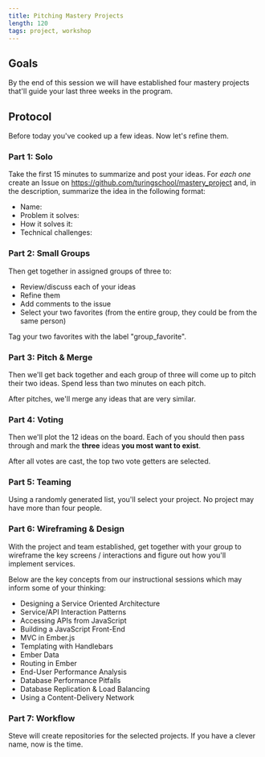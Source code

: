 ```yaml
---
title: Pitching Mastery Projects
length: 120
tags: project, workshop
---
```


## Goals

By the end of this session we will have established four mastery projects that'll
guide your last three weeks in the program.

## Protocol

Before today you've cooked up a few ideas. Now let's refine them.

### Part 1: Solo

Take the first 15 minutes to summarize and post your ideas. For *each one* create
an Issue on https://github.com/turingschool/mastery_project and, in the description,
summarize the idea in the following format:

* Name:
* Problem it solves:
* How it solves it:
* Technical challenges:

### Part 2: Small Groups

Then get together in assigned groups of three to:

* Review/discuss each of your ideas
* Refine them
* Add comments to the issue
* Select your two favorites (from the entire group, they could be from the same person)

Tag your two favorites with the label "group_favorite".

### Part 3: Pitch & Merge

Then we'll get back together and each group of three will come up to pitch their
two ideas. Spend less than two minutes on each pitch.

After pitches, we'll merge any ideas that are very similar.

### Part 4: Voting

Then we'll plot the 12 ideas on the board. Each of you should then pass through
and mark the **three** ideas **you most want to exist**.

After all votes are cast, the top two vote getters are selected.

### Part 5: Teaming

Using a randomly generated list, you'll select your project. No project may
have more than four people.

### Part 6: Wireframing & Design

With the project and team established, get together with your group to wireframe
the key screens / interactions and figure out how you'll implement services.

Below are the key concepts from our instructional sessions which may inform some
of your thinking:

* Designing a Service Oriented Architecture
* Service/API Interaction Patterns
* Accessing APIs from JavaScript
* Building a JavaScript Front-End
* MVC in Ember.js
* Templating with Handlebars
* Ember Data
* Routing in Ember
* End-User Performance Analysis
* Database Performance Pitfalls
* Database Replication & Load Balancing
* Using a Content-Delivery Network

### Part 7: Workflow

Steve will create repositories for the selected projects. If you have a clever name, now is the time.
